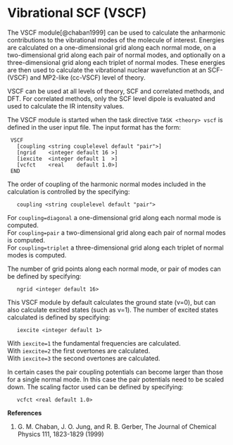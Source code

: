 # Vibrational SCF (VSCF)

The VSCF module[@chaban1999] can be used to calculate the anharmonic contributions to
the vibrational modes of the molecule of interest. Energies are
calculated on a one-dimensional grid along each normal mode, on a
two-dimensional grid along each pair of normal modes, and optionally on
a three-dimensional grid along each triplet of normal modes. These
energies are then used to calculate the vibrational nuclear wavefunction
at an SCF- (VSCF) and MP2-like (cc-VSCF) level of theory.

VSCF can be used at all levels of theory, SCF and correlated methods,
and DFT. For correlated methods, only the SCF level dipole is evaluated
and used to calculate the IR intensity values.

The VSCF module is started when the task directive `TASK <theory> vscf` is
defined in the user input file. The input format has the form:
```
 VSCF
   [coupling <string couplelevel default "pair">]  
   [ngrid    <integer default 16 >]  
   [iexcite  <integer default 1  >]  
   [vcfct    <real    default 1.0>]  
 END
```
The order of coupling of the harmonic normal modes included in the
calculation is controlled by the specifying:
```
   coupling <string couplelevel default "pair">
```
For `coupling=diagonal` a one-dimensional grid along each normal mode is
computed.   
For `coupling=pair` a two-dimensional grid along each pair of normal modes is computed.   
For `coupling=triplet` a three-dimensional grid along each triplet of normal modes is computed. 

The number of grid points along each normal mode, or pair of modes can
be defined by specifying:
```
   ngrid <integer default 16>
```
This VSCF module by default calculates the ground state (&nu;=0), but can
also calculate excited states (such as &nu;=1). The number of excited
states calculated is defined by specifying:
```
   iexcite <integer default 1>
``` 
With `iexcite=1` the fundamental frequencies are calculated.  
With `iexcite=2` the first overtones are calculated.  
With `iexcite=3` the second overtones are calculated.

In certain cases the pair coupling potentials can become larger than
those for a single normal mode. In this case the pair potentials need to
be scaled down. The scaling factor used can be defined by specifying:
```
   vcfct <real default 1.0>
```

**References**

1. G. M. Chaban, J. O. Jung, and R. B. Gerber, The Journal of Chemical Physics 111, 1823-1829 (1999)